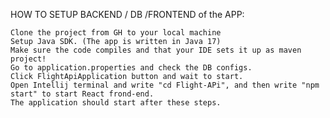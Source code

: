 HOW TO SETUP BACKEND / DB /FRONTEND of the APP:

    Clone the project from GH to your local machine
    Setup Java SDK. (The app is written in Java 17)
    Make sure the code compiles and that your IDE sets it up as maven project!
    Go to application.properties and check the DB configs.
    Click FlightApiApplication button and wait to start.
    Open Intellij terminal and write "cd Flight-APi", and then write "npm start" to start React frond-end.
    The application should start after these steps.

